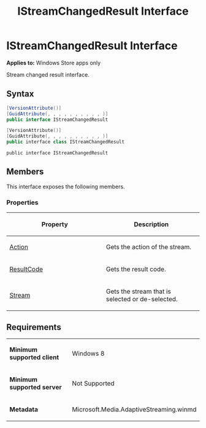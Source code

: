 ﻿---
title: IStreamChangedResult Interface
TOCTitle: IStreamChangedResult Interface
ms:assetid: 9e3acbba-11bd-437a-a96d-4a4382e83fce
ms:mtpsurl: https://msdn.microsoft.com/en-us/library/JJ822796(v=VS.90)
ms:contentKeyID: 50079550
ms.date: 11/19/2012
mtps_version: v=VS.90
dev_langs:
- csharp
- c++
- jscript
---

# IStreamChangedResult Interface

**Applies to:** Windows Store apps only

Stream changed result interface.

## Syntax

``` csharp
[VersionAttribute()]
[GuidAttribute(, , , , , , , , , , )]
public interface IStreamChangedResult
```

``` c++
[VersionAttribute()]
[GuidAttribute(, , , , , , , , , , )]
public interface class IStreamChangedResult
```

``` jscript
public interface IStreamChangedResult
```

## Members

This interface exposes the following members.

### Properties

<table>
<colgroup>
<col style="width: 50%" />
<col style="width: 50%" />
</colgroup>
<thead>
<tr class="header">
<th><p>Property</p></th>
<th><p>Description</p></th>
</tr>
</thead>
<tbody>
<tr class="odd">
<td><p><a href="istreamchangedresult-action-property.md">Action</a></p></td>
<td><p>Gets the action of the stream.</p></td>
</tr>
<tr class="even">
<td><p><a href="istreamchangedresult-resultcode-property.md">ResultCode</a></p></td>
<td><p>Gets the result code.</p></td>
</tr>
<tr class="odd">
<td><p><a href="istreamchangedresult-stream-property.md">Stream</a></p></td>
<td><p>Gets the stream that is selected or de-selected.</p></td>
</tr>
</tbody>
</table>


## Requirements

<table>
<colgroup>
<col style="width: 50%" />
<col style="width: 50%" />
</colgroup>
<tbody>
<tr class="odd">
<td><p><strong>Minimum supported client</strong></p></td>
<td><p>Windows 8</p></td>
</tr>
<tr class="even">
<td><p><strong>Minimum supported server</strong></p></td>
<td><p>Not Supported</p></td>
</tr>
<tr class="odd">
<td><p><strong>Metadata</strong></p></td>
<td><p>Microsoft.Media.AdaptiveStreaming.winmd</p></td>
</tr>
</tbody>
</table>

